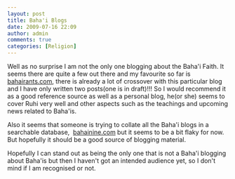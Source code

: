 ```yaml
---
layout: post
title: Baha'i Blogs
date: 2009-07-16 22:09
author: admin
comments: true
categories: [Religion]
---
```

Well as no surprise I am not the only one blogging about the Baha'i Faith. It seems there are quite a few out there and my favourite so far is <a href="http://bahairants.com/" target="_blank">bahairants.com</a>, there is already a lot of crossover with this particular blog and I have only written two posts(one is in draft)!!! So I would recommend it as a good reference source as well as a personal blog, he(or she) seems to cover Ruhi very well and other aspects such as the teachings and upcoming news related to Baha'is.

Also it seems that someone is trying to collate all the Baha'i blogs in a searchable database,  <a href="http://www.bahainine.com/" target="_blank">bahainine.com</a> but it seems to be a bit flaky for now. But hopefully it should be a good source of blogging material.

Hopefully I can stand out as being the only one that is not a Baha'i blogging about Baha'is but then I haven't got an intended audience yet, so I don't mind if I am recognised or not.
